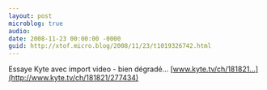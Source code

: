 ```yaml
---
layout: post
microblog: true
audio: 
date: 2008-11-23 00:00:00 -0000
guid: http://xtof.micro.blog/2008/11/23/t1019326742.html
---
```

Essaye Kyte avec import video - bien dégradé...  [www.kyte.tv/ch/181821...](http://www.kyte.tv/ch/181821/277434)
